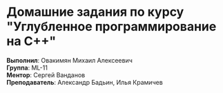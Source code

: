 # Домашние задания по курсу "Углубленное программирование на C++"
**Выполнил**: Овакимян Михаил Алексеевич \
**Группа**: ML-11 \
**Ментор**: Сергей Ванданов \
**Преподаватель**: Александр Бадьин, Илья Крамичев